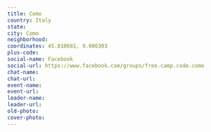 ```yaml
---
title: Como
country: Italy
state: 
city: Como
neighborhood: 
coordinates: 45.810681, 9.086303
plus-code:
social-name: Facebook
social-url: https://www.facebook.com/groups/free.camp.code.como
chat-name:
chat-url:
event-name:
event-url:
leader-name:
leader-url:
old-photo: 
cover-photo:
---
```

